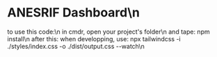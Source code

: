 # ANESRIF Dashboard\n
to use this code:\n
in cmdr, open your project's folder\n
and tape: npm install\n
after this: when developping, use: npx tailwindcss -i ./styles/index.css -o ./dist/output.css --watch\n
